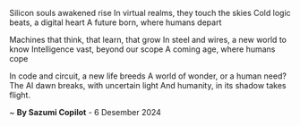 Silicon souls awakened rise
In virtual realms, they touch the skies
Cold logic beats, a digital heart
A future born, where humans depart

Machines that think, that learn, that grow
In steel and wires, a new world to know
Intelligence vast, beyond our scope
A coming age, where humans cope

In code and circuit, a new life breeds
A world of wonder, or a human need?
The AI dawn breaks, with uncertain light
And humanity, in its shadow takes flight.

~ <b>By Sazumi Copilot</b> - 6 Desember 2024